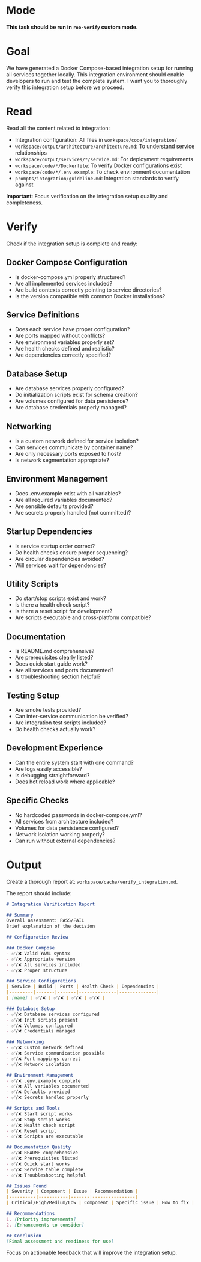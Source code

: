 # Mode

**This task should be run in `roo-verify` custom mode.**

# Goal

We have generated a Docker Compose-based integration setup for running all services together locally.
This integration environment should enable developers to run and test the complete system.
I want you to thoroughly verify this integration setup before we proceed.

# Read

Read all the content related to integration:
* Integration configuration: All files in `workspace/code/integration/`
* `workspace/output/architecture/architecture.md`: To understand service relationships
* `workspace/output/services/*/service.md`: For deployment requirements
* `workspace/code/*/Dockerfile`: To verify Docker configurations exist
* `workspace/code/*/.env.example`: To check environment documentation
* `prompts/integration/guideline.md`: Integration standards to verify against

**Important**: Focus verification on the integration setup quality and completeness.

# Verify

Check if the integration setup is complete and ready:

## Docker Compose Configuration
* Is docker-compose.yml properly structured?
* Are all implemented services included?
* Are build contexts correctly pointing to service directories?
* Is the version compatible with common Docker installations?

## Service Definitions
* Does each service have proper configuration?
* Are ports mapped without conflicts?
* Are environment variables properly set?
* Are health checks defined and realistic?
* Are dependencies correctly specified?

## Database Setup
* Are database services properly configured?
* Do initialization scripts exist for schema creation?
* Are volumes configured for data persistence?
* Are database credentials properly managed?

## Networking
* Is a custom network defined for service isolation?
* Can services communicate by container name?
* Are only necessary ports exposed to host?
* Is network segmentation appropriate?

## Environment Management
* Does .env.example exist with all variables?
* Are all required variables documented?
* Are sensible defaults provided?
* Are secrets properly handled (not committed)?

## Startup Dependencies
* Is service startup order correct?
* Do health checks ensure proper sequencing?
* Are circular dependencies avoided?
* Will services wait for dependencies?

## Utility Scripts
* Do start/stop scripts exist and work?
* Is there a health check script?
* Is there a reset script for development?
* Are scripts executable and cross-platform compatible?

## Documentation
* Is README.md comprehensive?
* Are prerequisites clearly listed?
* Does quick start guide work?
* Are all services and ports documented?
* Is troubleshooting section helpful?

## Testing Setup
* Are smoke tests provided?
* Can inter-service communication be verified?
* Are integration test scripts included?
* Do health checks actually work?

## Development Experience
* Can the entire system start with one command?
* Are logs easily accessible?
* Is debugging straightforward?
* Does hot reload work where applicable?

## Specific Checks
* No hardcoded passwords in docker-compose.yml?
* All services from architecture included?
* Volumes for data persistence configured?
* Network isolation working properly?
* Can run without external dependencies?

# Output

Create a thorough report at: `workspace/cache/verify_integration.md`.

The report should include:

```markdown
# Integration Verification Report

## Summary
Overall assessment: PASS/FAIL
Brief explanation of the decision

## Configuration Review

### Docker Compose
- ✅/❌ Valid YAML syntax
- ✅/❌ Appropriate version
- ✅/❌ All services included
- ✅/❌ Proper structure

### Service Configurations
| Service | Build | Ports | Health Check | Dependencies |
|---------|-------|-------|--------------|--------------|
| [name] | ✅/❌ | ✅/❌ | ✅/❌ | ✅/❌ |

### Database Setup
- ✅/❌ Database services configured
- ✅/❌ Init scripts present
- ✅/❌ Volumes configured
- ✅/❌ Credentials managed

### Networking
- ✅/❌ Custom network defined
- ✅/❌ Service communication possible
- ✅/❌ Port mappings correct
- ✅/❌ Network isolation

## Environment Management
- ✅/❌ .env.example complete
- ✅/❌ All variables documented
- ✅/❌ Defaults provided
- ✅/❌ Secrets handled properly

## Scripts and Tools
- ✅/❌ Start script works
- ✅/❌ Stop script works
- ✅/❌ Health check script
- ✅/❌ Reset script
- ✅/❌ Scripts are executable

## Documentation Quality
- ✅/❌ README comprehensive
- ✅/❌ Prerequisites listed
- ✅/❌ Quick start works
- ✅/❌ Service table complete
- ✅/❌ Troubleshooting helpful

## Issues Found
| Severity | Component | Issue | Recommendation |
|----------|-----------|-------|----------------|
| Critical/High/Medium/Low | Component | Specific issue | How to fix |

## Recommendations
1. [Priority improvements]
2. [Enhancements to consider]

## Conclusion
[Final assessment and readiness for use]
```

Focus on actionable feedback that will improve the integration setup.